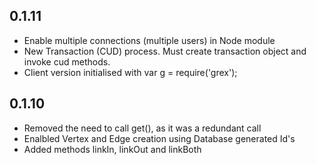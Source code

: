 ## 0.1.11

 - Enable multiple connections (multiple users) in Node module
 - New Transaction (CUD) process. Must create transaction object and invoke cud methods.
 - Client version initialised with var g = require('grex');

## 0.1.10

 - Removed the need to call get(), as it was a redundant call
 - Enalbled Vertex and Edge creation using Database generated Id's
 - Added methods linkIn, linkOut and linkBoth


